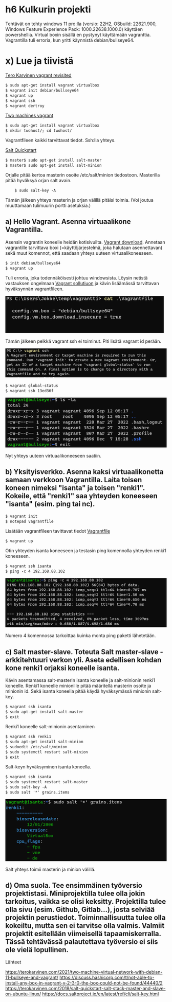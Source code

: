 # h6 Kulkurin projekti

Tehtävät on tehty windows 11 pro:lla (versio: 22H2, OSbuild: 22621.900, Windows Feature Experience Pack: 1000.22638.1000.0) käyttäen powershellia. Virtual boxin sisällä en pystynyt käyttämään vagranttia. Vagrantilla tuli erroria, kun yritti käynnistä debian/bullseye64. 

# x) Lue ja tiivistä

[Tero Karvinen vagrant revisited](https://terokarvinen.com/2017/04/11/vagrant-revisited-install-boot-new-virtual-machine-in-31-seconds/)

    $ sudo apt-get install vagrant virtualbox    
    $ vagrant init debian/bullseye64    
    $ vagrant up
    $ vagrant ssh
    $ vagrant dertroy
    
[Two machines vagrant](https://terokarvinen.com/2021/two-machine-virtual-network-with-debian-11-bullseye-and-vagrant/) 

    $ sudo apt-get install vagrant virtualbox
    $ mkdir twohost/; cd twohost/
    
Vagrantfileen kaikki tarvittavat tiedot. Ssh:lla yhteys.

[Salt Quickstart](https://terokarvinen.com/2018/salt-quickstart-salt-stack-master-and-slave-on-ubuntu-linux/) 

    $ master$ sudo apt-get install salt-master
    $ master$ sudo apt-get install salt-minion
    
 Orjalle pitää kertoa masterin osoite /etc/salt/minion tiedostoon. Masterilla pitää hyväksyä orjan salt avain.
        
        $ sudo salt-key -A

Tämän jälkeen yhteys masterin ja orjan välillä pitäisi toimia. (Voi joutua muuttamaan tulimuurin portti asetuksia.)

## a) Hello Vagrant. Asenna virtuaalikone Vagrantilla.

Asensin vagrantin koneelle heidän kotisivuilta. [Vagrant download](https://developer.hashicorp.com/vagrant/downloads). Annetaan vagrantille tarvittava boxi (=käyttöjärjestelmä, joka halutaan asennettavan) sekä muut komennot, että saadaan yhteys uuteen virtuaalikoneeseen.

    $ init debian/bullseye64  
    $ vagrant up

Tuli erroria, joka todennäköisesti johtuu windowsista. Löysin netistä vastauksen ongelmaan [Vagrant sollutiuon](https://discuss.hashicorp.com/t/not-able-to-install-any-box-in-vagrant-v-2-3-0-the-box-could-not-be-found/44440/2) ja kävin lisäämässä tarvittavan hyväksynnän vagrantfileen.

![Alt text](/h6/h6a1.png)

Tämän jälkeen pelkkä vagrant ssh ei toiminut. Piti lisätä vagrant id perään.

![Alt text](/h6/h6a2.png)

    $ vagrant global-status
    $ vagrant ssh 13ed36f

![Alt text](/h6/h6a3.png)

Nyt yhteys uuteen virtuaalikoneeseen saatiin.

## b) Yksityisverkko. Asenna kaksi virtuaalikonetta samaan verkkoon Vagrantilla. Laita toisen koneen nimeksi "isanta" ja toisen "renki1". Kokeile, että "renki1" saa yhteyden koneeseen "isanta" (esim. ping tai nc). 

    $ vagrant init
    $ notepad vagrantfile
 
Lisätään vagrantfileen tavittavat tiedot [Vagrantfile](https://terokarvinen.com/2021/two-machine-virtual-network-with-debian-11-bullseye-and-vagrant/)

    $ vagrant up

Otin yhteyden isanta koneeseen ja testasin ping komennolla yhteyden renki1 koneeseen.

    $ vagrant ssh isanta
    $ ping -c 4 192.168.88.102
    
![Alt text](/h6/h6b1.png)

Numero 4 komennossa tarkoittaa kuinka monta ping paketti lähetetään.

## c) Salt master-slave. Toteuta Salt master-slave -arkkitehtuuri verkon yli. Aseta edellisen kohdan kone renki1 orjaksi koneelle isanta.

Kävin asentamassa salt-masterin isanta koneelle ja salt-minionin renki1 koneelle. Renki1 koneelle minionille pitää määritellä masterin osoite ja minionin id. Sekä isanta koneella pitää käydä hyväksymässä minionin salt-key.

    $ vagrant ssh isanta 
    $ sudo apt-get install salt-master
    $ exit
    
Renki1 koneelle salt-minionin asentaminen

    $ vagrant ssh renki1
    $ sudo apt-get install salt-minion
    $ sudoedit /etc/salt/minion
    $ sudo systemctl restart salt-minion
    $ exit
    
Salt-keyn hyväksyminen isanta koneella.   
    
    $ vagrant ssh isanta 
    $ sudo systemctl restart salt-master
    $ sudo salt-key -A
    $ sudo salt '*' grains.items
    
![Alt text](/h6/h6c1.png)
     
Salt yhteys toimii masterin ja minion välillä.

## d) Oma suola. Tee ensimmäinen työversio projektistasi. Miniprojektilla tulee olla jokin tarkoitus, vaikka se olisi keksitty. Projektilla tulee olla sivu (esim. Github, Gitlab...), josta selviää projektin perustiedot. Toiminnallisuutta tulee olla kokeiltu, mutta sen ei tarvitse olla valmis. Valmiit projektit esitellään viimeisellä tapaamiskerralla. Tässä tehtävässä palautettava työversio ei siis ole vielä lopullinen.


Lähteet

https://terokarvinen.com/2021/two-machine-virtual-network-with-debian-11-bullseye-and-vagrant/
https://discuss.hashicorp.com/t/not-able-to-install-any-box-in-vagrant-v-2-3-0-the-box-could-not-be-found/44440/2
https://terokarvinen.com/2018/salt-quickstart-salt-stack-master-and-slave-on-ubuntu-linux/
https://docs.saltproject.io/en/latest/ref/cli/salt-key.html
